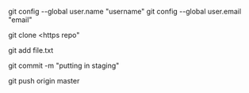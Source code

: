 git config --global user.name "username"
git config --global user.email "email"

git clone <https repo"

git add file.txt

git commit -m "putting in staging"

git push origin master


